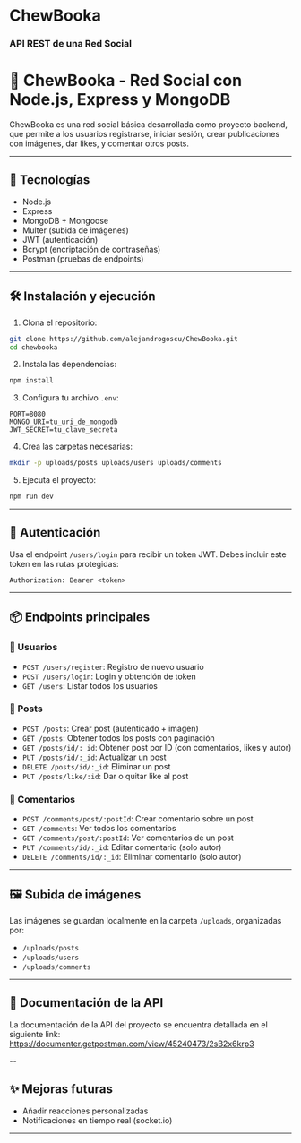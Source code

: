 # ChewBooka

### API REST de una Red Social

# 🧠 ChewBooka - Red Social con Node.js, Express y MongoDB

ChewBooka es una red social básica desarrollada como proyecto backend, que permite a los usuarios registrarse, iniciar sesión, crear publicaciones con imágenes, dar likes, y comentar otros posts.

---

## 🚀 Tecnologías

- Node.js
- Express
- MongoDB + Mongoose
- Multer (subida de imágenes)
- JWT (autenticación)
- Bcrypt (encriptación de contraseñas)
- Postman (pruebas de endpoints)

---

## 🛠️ Instalación y ejecución

1. Clona el repositorio:
```bash
git clone https://github.com/alejandrogoscu/ChewBooka.git
cd chewbooka
```

2. Instala las dependencias:
```bash
npm install
```

3. Configura tu archivo `.env`:
```env
PORT=8080
MONGO_URI=tu_uri_de_mongodb
JWT_SECRET=tu_clave_secreta
```

4. Crea las carpetas necesarias:
```bash
mkdir -p uploads/posts uploads/users uploads/comments
```

5. Ejecuta el proyecto:
```bash
npm run dev
```

---

## 🔐 Autenticación

Usa el endpoint `/users/login` para recibir un token JWT. Debes incluir este token en las rutas protegidas:

```
Authorization: Bearer <token>
```

---

## 📦 Endpoints principales

### 👤 Usuarios

- `POST /users/register`: Registro de nuevo usuario
- `POST /users/login`: Login y obtención de token
- `GET /users`: Listar todos los usuarios

### 📝 Posts

- `POST /posts`: Crear post (autenticado + imagen)
- `GET /posts`: Obtener todos los posts con paginación
- `GET /posts/id/:_id`: Obtener post por ID (con comentarios, likes y autor)
- `PUT /posts/id/:_id`: Actualizar un post
- `DELETE /posts/id/:_id`: Eliminar un post
- `PUT /posts/like/:id`: Dar o quitar like al post

### 💬 Comentarios

- `POST /comments/post/:postId`: Crear comentario sobre un post
- `GET /comments`: Ver todos los comentarios
- `GET /comments/post/:postId`: Ver comentarios de un post
- `PUT /comments/id/:_id`: Editar comentario (solo autor)
- `DELETE /comments/id/:_id`: Eliminar comentario (solo autor)

---

## 🖼️ Subida de imágenes

Las imágenes se guardan localmente en la carpeta `/uploads`, organizadas por:

- `/uploads/posts`
- `/uploads/users`
- `/uploads/comments`

---

## 📝 Documentación de la API

La documentación de la API del proyecto se encuentra detallada en el siguiente link:
https://documenter.getpostman.com/view/45240473/2sB2x6krp3

--

## ✨ Mejoras futuras

- Añadir reacciones personalizadas
- Notificaciones en tiempo real (socket.io)

---
